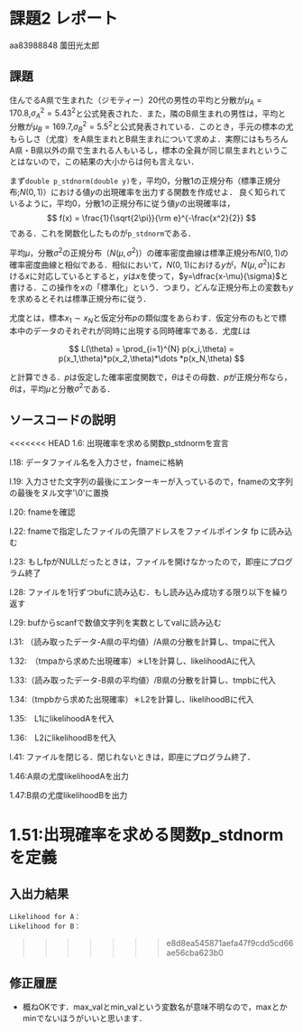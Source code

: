 # 課題2 レポート

aa83988848 薗田光太郎

## 課題

住んでるA県で生まれた（ジモティー）20代の男性の平均と分散が$\mu_{A}=170.8$,$\sigma^2_{A}={5.43}^2$と公式発表された．また，隣のB県生まれの男性は，平均と分散が$\mu_{B}=169.7$,$\sigma^2_{B}={5.5}^2$と公式発表されている．このとき，手元の標本の尤もらしさ（尤度）をA県生まれとB県生まれについて求めよ．実際にはもちろんA県・B県以外の県で生まれる人もいるし，標本の全員が同じ県生まれということはないので，この結果の大小からは何も言えない．
   
まず`double p_stdnorm(double y)`を，平均0，分散1の正規分布（標準正規分布;$N(0,1)$）における値$y$の出現確率を出力する関数を作成せよ．
良く知られているように，平均0，分散1の正規分布に従う値$y$の出現確率は，
$$
  f(x) = \frac{1}{\sqrt{2\pi}}{\rm e}^{-\frac{x^2}{2}}
$$
である．これを関数化したものが`p_stdnorm`である．

平均$\mu$，分散$\sigma^2$の正規分布（$N(\mu,\sigma^2)$）の確率密度曲線は標準正規分布$N(0,1)$の確率密度曲線と相似である．相似において，$N(0,1)$における$y$が，$N(\mu,\sigma^2)$における$x$に対応しているとすると，$y$は$x$を使って，$y=\dfrac{x-\mu}{\sigma}$と書ける．この操作を$x$の「標準化」という．つまり，どんな正規分布上の変数も$y$を求めるとそれは標準正規分布に従う．

尤度とは，標本$x_1\sim x_N$と仮定分布$p$の類似度をあらわす．仮定分布のもとで標本中のデータのそれぞれが同時に出現する同時確率である．尤度$L$は

$$
L(\theta) = \prod_{i=1}^{N} p(x_i,\theta) = p(x_1,\theta)*p(x_2,\theta)*\dots *p(x_N,\theta)
$$

と計算できる．$p$は仮定した確率密度関数で，$\theta$はその母数．$p$が正規分布なら，$\theta$は，平均$\mu$と分散$\sigma^2$である．

## ソースコードの説明

<<<<<<< HEAD
1.6: 出現確率を求める関数p_stdnormを宣言

l.18: データファイル名を入力させ，fnameに格納

l.19: 入力させた文字列の最後にエンターキーが入っているので，fnameの文字列の最後をヌル文字'\0'に置換

l.20: fnameを確認

l.22: fnameで指定したファイルの先頭アドレスをファイルポインタ fp に読み込む

l.23: もしfpがNULLだったときは，ファイルを開けなかったので，即座にプログラム終了

l.28: ファイルを1行ずつbufに読み込む．もし読み込み成功する限り以下を繰り返す

l.29: bufからscanfで数値文字列を実数としてvalに読み込む

l.31: （読み取ったデータ-A県の平均値）/A県の分散を計算し、tmpaに代入

1.32:　（tmpaから求めた出現確率）＊L1を計算し、likelihoodAに代入

1.33:（読み取ったデータ-B県の平均値）/B県の分散を計算し、tmpbに代入

1.34:（tmpbから求めた出現確率）＊L2を計算し、likelihoodBに代入

1.35:　L1にlikelihoodAを代入

1.36:　L2にlikelihoodBを代入

l.41: ファイルを閉じる．閉じれないときは，即座にプログラム終了．

1.46:A県の尤度likelihoodAを出力

1.47:B県の尤度likelihoodBを出力

1.51:出現確率を求める関数p_stdnormを定義
=======
## 入出力結果

```
Likelihood for A：
Likelihood for B：
```
>>>>>>> e8d8ea545871aefa47f9cdd5cd66ae56cba623b0

## 修正履歴

- 概ねOKです．max_valとmin_valという変数名が意味不明なので，maxとかminでないほうがいいと思います．